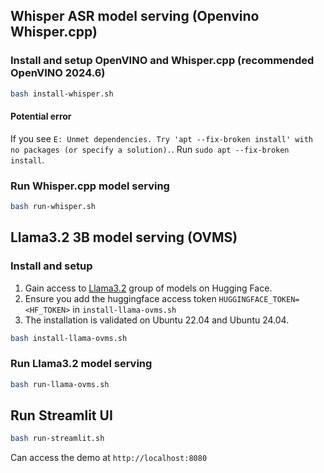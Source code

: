 ## Whisper ASR model serving (Openvino Whisper.cpp)
### Install and setup OpenVINO and Whisper.cpp (recommended OpenVINO 2024.6)
```bash
bash install-whisper.sh
```
#### Potential error
If you see `E: Unmet dependencies. Try 'apt --fix-broken install' with no packages (or specify a solution).`. Run `sudo apt --fix-broken install`.

### Run Whisper.cpp model serving
```bash
bash run-whisper.sh
```

## Llama3.2 3B model serving (OVMS)
### Install and setup
1. Gain access to [Llama3.2](https://huggingface.co/meta-llama/Llama-3.2-3B-Instruct) group of models on Hugging Face.
2. Ensure you add the huggingface access token `HUGGINGFACE_TOKEN=<HF_TOKEN>` in `install-llama-ovms.sh`
3. The installation is validated on Ubuntu 22.04 and Ubuntu 24.04.

```bash
bash install-llama-ovms.sh
```
### Run Llama3.2 model serving
```bash
bash run-llama-ovms.sh
```
## Run Streamlit UI
```bash
bash run-streamlit.sh
```
Can access the demo at `http://localhost:8080`